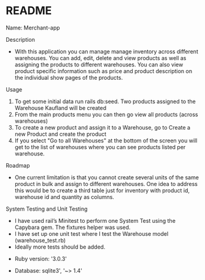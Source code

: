 # README

Name: Merchant-app

Description
* With this application you can manage manage inventory across different warehouses. You can add, edit, delete and view     products as well as assigning the products to different warehouses. You can also view product specific information such as price and product description on the individual show pages of the products.

Usage
1. To get some initial data run rails db:seed. Two products assigned to the Warehouse Kaufland will be created
2. From the main products menu you can then go view all products (across warehouses)
3. To create a new product and assign it to a Warehouse, go to Create a new Product and create the product
4. If you select "Go to all Warehouses" at the bottom of the screen you will get to the list of warehouses where you can see products listed per warehouse.

Roadmap
* One current limitation is that you cannot create several units of the same product in bulk and assign to different warehouses. One idea to address this would be to create a third table just for inventory with product id, warehouse id and quantity as columns.

System Testing and Unit Testing
- I have used rail’s Minitest to perform one System Test using the Capybara gem. The fixtures helper was used.
- I have set up one unit test where I test the Warehouse model (warehouse_test.rb)
- Ideally more tests should be added.

* Ruby version: '3.0.3'

* Database: sqlite3', '~> 1.4'

